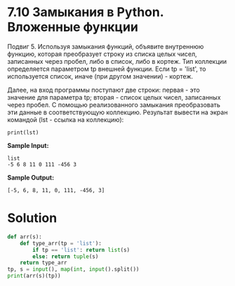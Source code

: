 # 7.10 Замыкания в Python. Вложенные функции

Подвиг 5. Используя замыкания функций, объявите внутреннюю функцию, которая преобразует строку из списка целых чисел,
записанных через пробел, либо в список, либо в кортеж. Тип коллекции определяется параметром tp внешней функции. Если tp
= 'list', то используется список, иначе (при другом значении) - кортеж.

Далее, на вход программы поступают две строки: первая - это значение для параметра tp; вторая - список целых чисел,
записанных через пробел. С помощью реализованного замыкания преобразовать эти данные в соответствующую коллекцию.
Результат вывести на экран командой (lst - ссылка на коллекцию):

```
print(lst)
```

**Sample Input:**

```
list
-5 6 8 11 0 111 -456 3
```

**Sample Output:**

```
[-5, 6, 8, 11, 0, 111, -456, 3]
```

# Solution

```python
def arr(s):
    def type_arr(tp = 'list'):
        if tp == 'list': return list(s)
        else: return tuple(s)
    return type_arr
tp, s = input(), map(int, input().split())
print(arr(s)(tp))
```